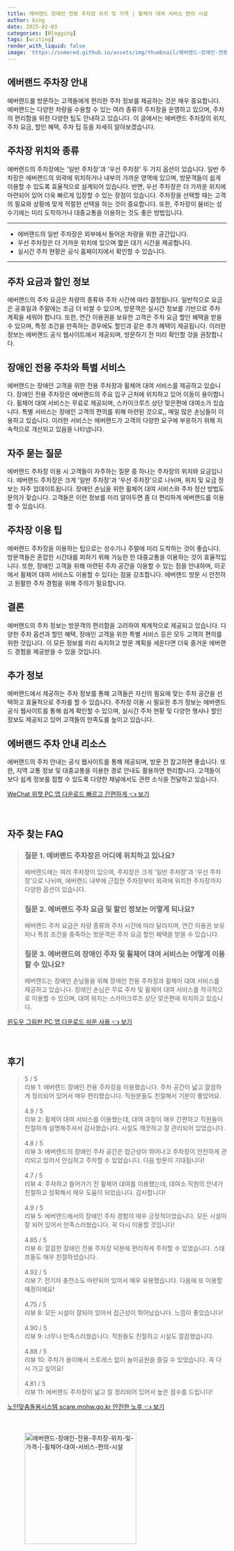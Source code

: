 ```yaml
---
title: 에버랜드 장애인 전용 주차장 위치 및 가격 | 휠체어 대여 서비스 편의 시설
author: bing
date: 2025-02-03
categories: [Blogging]
tags: [writing]
render_with_liquid: false
image: 'https://somered.github.io/assets/img/thumbnail/에버랜드-장애인-전용-주차장-위치-및-가격-|-휠체어-대여-서비스-편의-시설.webp'
---
```



<h2 id='에버랜드 주차장 안내'>에버랜드 주차장 안내</h2>

<p>에버랜드를 방문하는 고객들에게 편리한 주차 정보를 제공하는 것은 매우 중요합니다. 에버랜드는 다양한 차량을 수용할 수 있는 여러 종류의 주차장을 운영하고 있으며, 주차의 편리함을 위한 다양한 팁도 안내하고 있습니다. 이 글에서는 에버랜드 주차장의 위치, 주차 요금, 할인 혜택, 주차 팁 등을 자세히 알아보겠습니다.</p>

<h2 id='주차장 위치와 종류'>주차장 위치와 종류</h2>

<p>에버랜드의 주차장에는 '일반 주차장'과 '우선 주차장' 두 가지 옵션이 있습니다. 일반 주차장은 에버랜드의 외곽에 위치하거나 내부의 가까운 영역에 있으며, 방문객들이 쉽게 이용할 수 있도록 효율적으로 설계되어 있습니다. 반면, 우선 주차장은 더 가까운 위치에 마련되어 있어 더욱 빠르게 입장할 수 있는 장점이 있습니다. 주차장을 선택할 때는 고객의 필요와 상황에 맞게 적절한 선택을 하는 것이 중요합니다. 또한, 주차장이 붐비는 성수기에는 미리 도착하거나 대중교통을 이용하는 것도 좋은 방법입니다.</p>

<hr />

<ul>
    <li>에버랜드의 일반 주차장은 외부에서 들어온 차량을 위한 공간입니다.</li>
    <li>우선 주차장은 더 가까운 위치에 있으며 짧은 대기 시간을 제공합니다.</li>
    <li>실시간 주차 현황은 공식 홈페이지에서 확인할 수 있습니다.</li>
</ul>

<hr />

<h2 id='주차 요금과 할인 정보'>주차 요금과 할인 정보</h2>

<p>에버랜드의 주차 요금은 차량의 종류와 주차 시간에 따라 결정됩니다. 일반적으로 요금은 공휴일과 주말에는 조금 더 비쌀 수 있으며, 방문객은 실시간 정보를 기반으로 주차 계획을 세워야 합니다. 또한, 연간 이용권을 보유한 고객은 주차 요금 할인 혜택을 받을 수 있으며, 특정 조건을 만족하는 경우에도 할인과 같은 추가 혜택이 제공됩니다. 이러한 정보는 에버랜드 공식 웹사이트에서 제공되며, 방문하기 전 미리 확인할 것을 권장합니다.</p>

<h2 id='장애인 전용 주차와 특별 서비스'>장애인 전용 주차와 특별 서비스</h2>

<p>에버랜드는 장애인 고객을 위한 전용 주차장과 휠체어 대여 서비스를 제공하고 있습니다. 장애인 전용 주차장은 에버랜드의 주요 입구 근처에 위치하고 있어 이동이 용이합니다. 휠체어 대여 서비스는 무료로 제공되며, 스카이크루즈 상단 맞은편에 대여소가 있습니다. 특별 서비스는 장애인 고객의 편의를 위해 마련된 것으로,, 매일 많은 손님들이 이용하고 있습니다. 이러한 서비스는 에버랜드가 고객의 다양한 요구에 부응하기 위해 지속적으로 개선되고 있음을 나타냅니다.</p>

<h2 id='자주 묻는 질문'>자주 묻는 질문</h2>

<p>에버랜드 주차장 이용 시 고객들이 자주하는 질문 중 하나는 주차장의 위치와 요금입니다. 에버랜드 주차장은 크게 '일반 주차장'과 '우선 주차장'으로 나뉘며, 위치 및 요금 정보는 자주 업데이트됩니다. 장애인 손님을 위한 휠체어 대여 서비스와 주차 정산 방법도 문의가 잦습니다. 고객들은 이런 정보를 미리 알아두면 좀 더 편리하게 에버랜드를 이용할 수 있습니다.</p>

<h2 id='주차장 이용 팁'>주차장 이용 팁</h2>

<p>에버랜드 주차장을 이용하는 팁으로는 성수기나 주말에 미리 도착하는 것이 좋습니다. 방문객들은 혼잡한 시간대를 피하기 위해 가능한 한 대중교통을 이용하는 것이 효율적입니다. 또한, 장애인 고객을 위해 마련된 주차 공간을 이용할 수 있는 점을 안내하며, 이곳에서 휠체어 대여 서비스도 이용할 수 있다는 점을 강조합니다. 에버랜드 방문 시 안전하고 원활한 주차 경험을 위해 주의가 필요합니다.</p>

<h2 id='결론'>결론</h2>

<p>에버랜드의 주차 정보는 방문객의 편리함을 고려하여 체계적으로 제공되고 있습니다. 다양한 주차 옵션과 할인 혜택, 장애인 고객을 위한 특별 서비스 등은 모두 고객의 편의를 위한 것입니다. 이 모든 정보를 미리 숙지하고 방문 계획을 세운다면 더욱 즐거운 에버랜드 경험을 제공받을 수 있을 것입니다.</p>

<h2 id='추가 정보'>추가 정보</h2>

<p>에버랜드에서 제공하는 주차 정보를 통해 고객들은 자신의 필요에 맞는 주차 공간을 선택하고 효율적으로 주차를 할 수 있습니다. 주차장 이용 시 필요한 추가 정보는 에버랜드 공식 웹사이트를 통해 쉽게 확인할 수 있으며, 실시간 주차 현황 및 다양한 행사나 할인 정보도 제공되고 있어 고객들의 만족도를 높이고 있습니다.</p>

<h2 id='에버랜드 주차 안내 리소스'>에버랜드 주차 안내 리소스</h2>

<p>에버랜드의 주차 안내는 공식 웹사이트를 통해 제공되며, 방문 전 참고하면 좋습니다. 또한, 지역 교통 정보 및 대중교통을 이용한 경로 안내도 활용하면 편리합니다. 고객들이 보다 쉽게 정보를 접할 수 있도록 다양한 채널에서도 관련 소식을 전달하고 있습니다.</p>


<p><a class="click-button" title="WeChat 위챗 PC 앱 다운로드 빠르고 간편하게" href="https://somered.github.io/posts/WeChat-%EC%9C%84%EC%B1%97-PC-%EC%95%B1-%EB%8B%A4%EC%9A%B4%EB%A1%9C%EB%93%9C-%EB%B9%A0%EB%A5%B4%EA%B3%A0-%EA%B0%84%ED%8E%B8%ED%95%98%EA%B2%8C/" rel="dofollow">WeChat 위챗 PC 앱 다운로드 빠르고 간편하게 👈 보기</a></p><br>
<h2 id='자주_찾는_FAQ'>자주 찾는 FAQ</h2>
<div itemscope="" itemtype="https://schema.org/FAQPage"> 
<blockquote> 
<div itemscope="" itemprop="mainEntity" itemtype="https://schema.org/Question"> 
<h3 itemprop="name">질문 1. 에버랜드 주차장은 어디에 위치하고 있나요?</h3> 
<div itemscope="" itemprop="acceptedAnswer" itemtype="https://schema.org/Answer"> 
<span itemprop="text"> 
<p>에버랜드에는 여러 주차장이 있으며, 주차장은 크게 '일반 주차장'과 '우선 주차장'으로 나뉘며, 에버랜드 내부에 근접한 주차장부터 외곽에 위치한 주차장까지 다양한 옵션이 있습니다.</p> 
</span> 
</div> 
</div> 

<div itemscope="" itemprop="mainEntity" itemtype="https://schema.org/Question"> 
<h3 itemprop="name">질문 2. 에버랜드 주차 요금 및 할인 정보는 어떻게 되나요?</h3> 
<div itemscope="" itemprop="acceptedAnswer" itemtype="https://schema.org/Answer"> 
<span itemprop="text"> 
<p>에버랜드 주차 요금은 차량 종류와 주차 시간에 따라 달라지며, 연간 이용권 보유자나 특정 조건을 충족하는 방문객은 주차 요금 할인 혜택을 받을 수 있습니다.</p> 
</span> 
</div> 
</div> 

<div itemscope="" itemprop="mainEntity" itemtype="https://schema.org/Question"> 
<h3 itemprop="name">질문 3. 에버랜드의 장애인 주차 및 휠체어 대여 서비스는 어떻게 이용할 수 있나요?</h3> 
<div itemscope="" itemprop="acceptedAnswer" itemtype="https://schema.org/Answer"> 
<span itemprop="text"> 
<p>에버랜드는 장애인 손님들을 위해 장애인 전용 주차장과 휠체어 대여 서비스를 제공하고 있습니다. 장애인 손님은 무료 주차 및 휠체어 대여 서비스를 적극적으로 이용할 수 있으며, 대여 위치는 스카이크루즈 상단 맞은편에 위치하고 있습니다.</p> 
</span> 
</div> 
</div> 
</blockquote> 
</div>
<p><a class="click-button" title="윈도우 그림판 PC 앱 다운로드 쉬운 사용" href="https://somered.github.io/posts/%EC%9C%88%EB%8F%84%EC%9A%B0-%EA%B7%B8%EB%A6%BC%ED%8C%90-PC-%EC%95%B1-%EB%8B%A4%EC%9A%B4%EB%A1%9C%EB%93%9C-%EC%89%AC%EC%9A%B4-%EC%82%AC%EC%9A%A9/" rel="dofollow">윈도우 그림판 PC 앱 다운로드 쉬운 사용 👈 보기</a></p><br>
<h2 id='후기'>후기</h2>
<div itemscope itemtype="https://schema.org/Product">
  <blockquote>
  <div itemprop="review" itemscope itemtype="https://schema.org/Review">
      <div itemprop="reviewRating" itemscope itemtype="https://schema.org/Rating"> <span itemprop="ratingValue">5</span> / <span itemprop="bestRating">5</span> </div>
      <span itemprop="reviewBody">리뷰 1: 에버랜드 장애인 전용 주차장을 이용했습니다. 주차 공간이 넓고 깔끔하게 정리되어 있어서 매우 편리했습니다. 직원분들도 친절해서 기분이 좋았어요.</span>
  </div>
  <br>
  <div itemprop="review" itemscope itemtype="https://schema.org/Review">
      <div itemprop="reviewRating" itemscope itemtype="https://schema.org/Rating"> <span itemprop="ratingValue">4.9</span> / <span itemprop="bestRating">5</span> </div>
      <span itemprop="reviewBody">리뷰 2: 휠체어 대여 서비스를 이용했는데, 대여 과정이 매우 간편하고 직원들이 친절하게 설명해주셔서 감사했습니다. 시설도 깨끗하고 잘 관리되어 있었습니다.</span>
  </div>
  <br>
  <div itemprop="review" itemscope itemtype="https://schema.org/Review">
      <div itemprop="reviewRating" itemscope itemtype="https://schema.org/Rating"> <span itemprop="ratingValue">4.8</span> / <span itemprop="bestRating">5</span> </div>
      <span itemprop="reviewBody">리뷰 3: 에버랜드의 장애인 주차 공간은 접근성이 뛰어나고 주차장이 안전하게 관리되고 있어서 안심하고 주차할 수 있었습니다. 다음 방문이 기대됩니다!</span>
  </div>
  <br>
  <div itemprop="review" itemscope itemtype="https://schema.org/Review">
      <div itemprop="reviewRating" itemscope itemtype="https://schema.org/Rating"> <span itemprop="ratingValue">4.7</span> / <span itemprop="bestRating">5</span> </div>
      <span itemprop="reviewBody">리뷰 4: 주차하고 들어가기 전 휠체어 대여를 이용했는데, 대여소 직원의 안내가 친절하고 정확해서 매우 도움이 되었습니다. 감사합니다!</span>
  </div>
  <br>
  <div itemprop="review" itemscope itemtype="https://schema.org/Review">
      <div itemprop="reviewRating" itemscope itemtype="https://schema.org/Rating"> <span itemprop="ratingValue">4.9</span> / <span itemprop="bestRating">5</span> </div>
      <span itemprop="reviewBody">리뷰 5: 에버랜드에서의 장애인 주차 경험이 매우 긍정적이었습니다. 모든 시설이 잘 되어 있어서 만족스러웠습니다. 꼭 다시 이용할 것입니다!</span>
  </div>
  <br>
  <div itemprop="review" itemscope itemtype="https://schema.org/Review">
      <div itemprop="reviewRating" itemscope itemtype="https://schema.org/Rating"> <span itemprop="ratingValue">4.85</span> / <span itemprop="bestRating">5</span> </div>
      <span itemprop="reviewBody">리뷰 6: 깔끔한 장애인 전용 주차장 덕분에 편리하게 주차할 수 있었습니다. 스태프들도 매우 친절하셨습니다.</span>
  </div>
  <br>
  <div itemprop="review" itemscope itemtype="https://schema.org/Review">
      <div itemprop="reviewRating" itemscope itemtype="https://schema.org/Rating"> <span itemprop="ratingValue">4.92</span> / <span itemprop="bestRating">5</span> </div>
      <span itemprop="reviewBody">리뷰 7: 전기차 충전소도 마련되어 있어서 매우 유용했습니다. 다음에 또 이용할 예정이에요!</span>
  </div>
  <br>
  <div itemprop="review" itemscope itemtype="https://schema.org/Review">
      <div itemprop="reviewRating" itemscope itemtype="https://schema.org/Rating"> <span itemprop="ratingValue">4.75</span> / <span itemprop="bestRating">5</span> </div>
      <span itemprop="reviewBody">리뷰 8: 모든 시설이 잘되어 있어서 접근성이 뛰어났습니다. 느낌이 좋았습니다!</span>
  </div>
  <br>
  <div itemprop="review" itemscope itemtype="https://schema.org/Review">
      <div itemprop="reviewRating" itemscope itemtype="https://schema.org/Rating"> <span itemprop="ratingValue">4.90</span> / <span itemprop="bestRating">5</span> </div>
      <span itemprop="reviewBody">리뷰 9: 너무나 만족스러웠습니다. 직원들도 친절하고 시설도 깔끔했습니다.</span>
  </div>
  <br>
  <div itemprop="review" itemscope itemtype="https://schema.org/Review">
      <div itemprop="reviewRating" itemscope itemtype="https://schema.org/Rating"> <span itemprop="ratingValue">4.88</span> / <span itemprop="bestRating">5</span> </div>
      <span itemprop="reviewBody">리뷰 10: 주차가 용이해서 스트레스 없이 놀이공원을 즐길 수 있었습니다. 꼭 다시 가고 싶어요!</span>
  </div>
  <br>
  <div itemprop="review" itemscope itemtype="https://schema.org/Review">
      <div itemprop="reviewRating" itemscope itemtype="https://schema.org/Rating"> <span itemprop="ratingValue">4.81</span> / <span itemprop="bestRating">5</span> </div>
      <span itemprop="reviewBody">리뷰 11: 에버랜드 주차장이 넓고 잘 정리되어 있어서 높은 점수를 드립니다!</span>
  </div>
  </blockquote>
</div>
<p><a class="click-button" title="노인맞춤돌봄시스템 scare.mohw.go.kr 안전한 노후" href="https://somered.github.io/posts/%EB%85%B8%EC%9D%B8%EB%A7%9E%EC%B6%A4%EB%8F%8C%EB%B4%84%EC%8B%9C%EC%8A%A4%ED%85%9C-scare.mohw.go.kr-%EC%95%88%EC%A0%84%ED%95%9C-%EB%85%B8%ED%9B%84/" rel="dofollow">노인맞춤돌봄시스템 scare.mohw.go.kr 안전한 노후 👈 보기</a></p><br>
<figure class="image"><img src="https://somered.github.io/assets/img/thumbnail/에버랜드-장애인-전용-주차장-위치-및-가격-|-휠체어-대여-서비스-편의-시설.webp" alt="에버랜드-장애인-전용-주차장-위치-및-가격-|-휠체어-대여-서비스-편의-시설" width="256" height="256"></figure>
